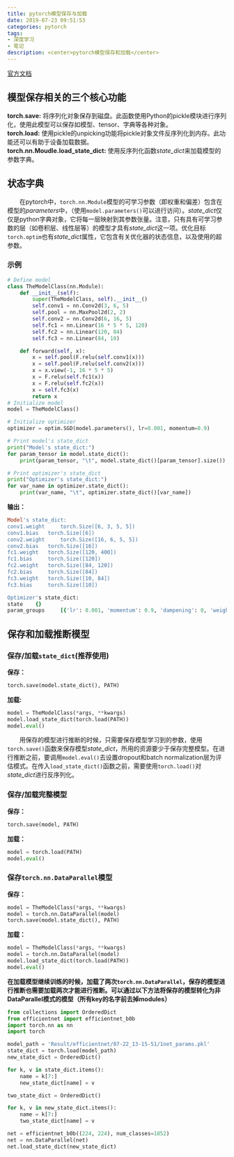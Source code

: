 ```yaml
---
title: pytorch模型保存与加载
date: 2019-07-23 09:51:53
categories: pytorch
tags:
- 深度学习
- 笔记
description: <center>pytorch模型保存和加载</center>
---
```


[官方文档](https://pytorch.apachecn.org/docs/1.0/saving_loading_models.html)

## 模型保存相关的三个核心功能

**torch.save:** 将序列化对象保存到磁盘。此函数使用Python的pickle模块进行序列化，使用此模型可以保存如模型、tensor、字典等各种对象。  
**torch.load:** 使用pickle的unpicking功能将pickle对象文件反序列化到内存。此功能还可以有助于设备加载数据。  
**torch.nn.Moudle.load_state_dict:** 使用反序列化函数*state_dict*来加载模型的参数字典。  

## 状态字典

&emsp;&emsp;在pytorch中，`torch.nn.Module`模型的可学习参数（即权重和偏差）包含在模型的*parameters*中，（使用`model.parameters()`可以进行访问）。*state_dict*仅仅是python字典对象，它将每一层映射到其参数张量。注意，只有具有可学习参数的层（如卷积层、线性层等）的模型才具有*state_dict*这一项。优化目标`torch.optim`也有*state_dict*属性，它包含有关优化器的状态信息，以及使用的超参数。

### 示例

```python
# Define model
class TheModelClass(nn.Module):
    def __init__(self):
        super(TheModelClass, self).__init__()
        self.conv1 = nn.Conv2d(3, 6, 5)
        self.pool = nn.MaxPool2d(2, 2)
        self.conv2 = nn.Conv2d(6, 16, 5)
        self.fc1 = nn.Linear(16 * 5 * 5, 120)
        self.fc2 = nn.Linear(120, 84)
        self.fc3 = nn.Linear(84, 10)

    def forward(self, x):
        x = self.pool(F.relu(self.conv1(x)))
        x = self.pool(F.relu(self.conv2(x)))
        x = x.view(-1, 16 * 5 * 5)
        x = F.relu(self.fc1(x))
        x = F.relu(self.fc2(x))
        x = self.fc3(x)
        return x
# Initialize model
model = TheModelClass()

# Initialize optimizer
optimizer = optim.SGD(model.parameters(), lr=0.001, momentum=0.9)

# Print model's state_dict
print("Model's state_dict:")
for param_tensor in model.state_dict():
    print(param_tensor, "\t", model.state_dict()[param_tensor].size())

# Print optimizer's state_dict
print("Optimizer's state_dict:")
for var_name in optimizer.state_dict():
    print(var_name, "\t", optimizer.state_dict()[var_name])
```

**输出：**

```ruby
Model's state_dict:
conv1.weight     torch.Size([6, 3, 5, 5])
conv1.bias   torch.Size([6])
conv2.weight     torch.Size([16, 6, 5, 5])
conv2.bias   torch.Size([16])
fc1.weight   torch.Size([120, 400])
fc1.bias     torch.Size([120])
fc2.weight   torch.Size([84, 120])
fc2.bias     torch.Size([84])
fc3.weight   torch.Size([10, 84])
fc3.bias     torch.Size([10])

Optimizer's state_dict:
state    {}
param_groups     [{'lr': 0.001, 'momentum': 0.9, 'dampening': 0, 'weight_decay': 0, 'nesterov': False, 'params': [4675713712, 4675713784, 4675714000, 4675714072, 4675714216, 4675714288, 4675714432, 4675714504, 4675714648, 4675714720]}]
```

## 保存和加载推断模型

### 保存/加载`state_dict`(推荐使用)

**保存：**

```python
torch.save(model.state_dict(), PATH)
```

**加载:**

```python
model = TheModelClass(*args, **kwargs)
model.load_state_dict(torch.load(PATH))
model.eval()
```

&emsp;&emsp;用保存的模型进行推断的时候，只需要保存模型学习到的参数，使用`torch.save()`函数来保存模型*state_dict*，所用的资源要少于保存完整模型。在进行推断之前，要调用`model.eval()`去设置dropout和batch normalization层为评估模式。在传入`load_state_dict()`函数之前，需要使用`torch.load()`对*state_dict*进行反序列化。

### 保存/加载完整模型

**保存：**

```python
torch.save(model, PATH)
```

**加载：**

```python
model = torch.load(PATH)
model.eval()
```

### 保存`torch.nn.DataParallel`模型

**保存：**

```python
model = TheModelClass(*args, **kwargs)
model = torch.nn.DataParallel(model)
torch.save(model.state_dict(), PATH)
```

**加载：**

```python
model = TheModelClass(*args, **kwargs)
model = torch.nn.DataParallel(model)
model.load_state_dict(torch.load(PATH))
model.eval()
```

**在加载模型继续训练的时候，加载了两次`torch.nn.DataParallel`，保存的模型进行推断也需要加载两次才能进行推断。可以通过以下方法将保存的模型转化为非DataParallel模式的模型（所有key的名字前去掉modules）**

```python
from collections import OrderedDict
from efficientnet import efficientnet_b0b
import torch.nn as nn
import torch

model_path = 'Result/efficientnet/07-22_13-15-51/1net_params.pkl'
state_dict = torch.load(model_path)
new_state_dict = OrderedDict()

for k, v in state_dict.items():
    name = k[7:]
    new_state_dict[name] = v

two_state_dict = OrderedDict()

for k, v in new_state_dict.items():
    name = k[7:]
    two_state_dict[name] = v

net = efficientnet_b0b((224, 224), num_classes=1852)
net = nn.DataParallel(net)
net.load_state_dict(new_state_dict)
```
